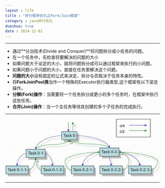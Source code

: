 ```yaml
---
layout : life
title : "并行程序优化之Fork/Join框架"
category : java并行优化
duoshuo: true
date : 2014-12-01
---
```


----------------

* 通过**分治技术(Divide and Conquer)**将问题拆分成小任务的问题。
* 在一个任务中，先检查将要解决的问题的大小
 * 如果问题大于设定的大小，就将问题拆分成可以通过框架来执行的小问题。
 * 如果问题小于问题的大小，直接在任务里解决这个问题。
* **问题的大小**没有固定的公式来决定，拆分与否取决于任务本身的特性。
* 将**ForkJoinPool类**当作一个特殊的Executor执行器类型,这个框架有以下梁总操作。
 * **分解(Fork)操作**：当需要将一个任务拆分成更小的多个任务时，在框架中执行这些任务。
 * **合并(Join)操作**：当一个主任务等待其创建的多个子任务的完成执行。
 

----------------

![onepiece](/life/picture/forkjoin.jpg)

------------------


